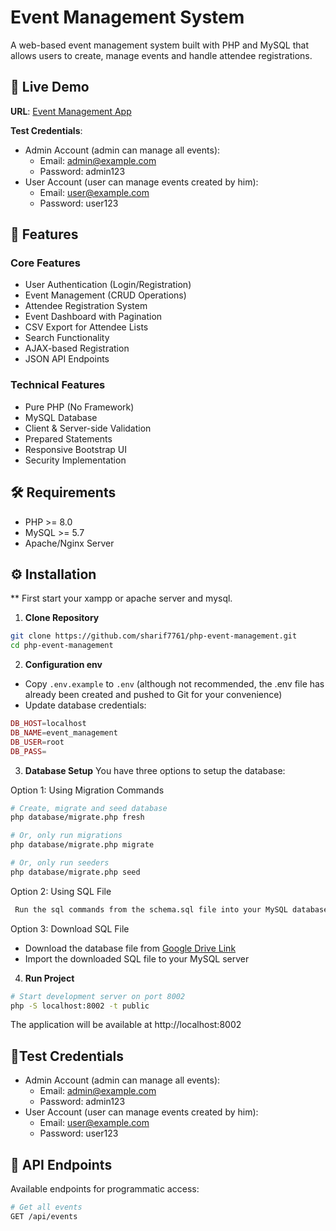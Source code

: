 # Event Management System

A web-based event management system built with PHP and MySQL that allows users to create, manage events and handle attendee registrations.

## 🔴 Live Demo

**URL**: [Event Management App](http://4.145.104.31/)

**Test Credentials**:
- Admin Account (admin can manage all events):
  - Email: admin@example.com
  - Password: admin123
- User Account (user can manage events created by him):
  - Email: user@example.com
  - Password: user123

## 🌟 Features

### Core Features
- User Authentication (Login/Registration)
- Event Management (CRUD Operations)
- Attendee Registration System
- Event Dashboard with Pagination
- CSV Export for Attendee Lists
- Search Functionality
- AJAX-based Registration
- JSON API Endpoints

### Technical Features
- Pure PHP (No Framework)
- MySQL Database
- Client & Server-side Validation
- Prepared Statements
- Responsive Bootstrap UI
- Security Implementation

## 🛠️ Requirements

- PHP >= 8.0
- MySQL >= 5.7
- Apache/Nginx Server

## ⚙️ Installation
** First start your xampp or apache server and mysql.

1. **Clone Repository**
```bash
git clone https://github.com/sharif7761/php-event-management.git
cd php-event-management
```

2. **Configuration env**
- Copy `.env.example` to `.env`  (although not recommended, the .env file has already been created and pushed to Git for your convenience)
- Update database credentials:
```php
DB_HOST=localhost
DB_NAME=event_management
DB_USER=root
DB_PASS=
```

3. **Database Setup**
   You have three options to setup the database:

Option 1: Using Migration Commands
```bash
# Create, migrate and seed database
php database/migrate.php fresh

# Or, only run migrations
php database/migrate.php migrate

# Or, only run seeders
php database/migrate.php seed
```

Option 2: Using SQL File
```bash
 Run the sql commands from the schema.sql file into your MySQL database
```

Option 3: Download SQL File
- Download the database file from [Google Drive Link](https://drive.google.com/file/d/15Mh5Ct8RShdZtNWppBLf2rlI7myJzsUH/view?usp=sharing)
- Import the downloaded SQL file to your MySQL server

4. **Run Project**
```bash
# Start development server on port 8002
php -S localhost:8002 -t public
```
The application will be available at http://localhost:8002

## 🌟Test Credentials
- Admin Account (admin can manage all events):
  - Email: admin@example.com
  - Password: admin123
- User Account (user can manage events created by him):
  - Email: user@example.com
  - Password: user123

## 🌟 API Endpoints

Available endpoints for programmatic access:
```bash
# Get all events
GET /api/events
```